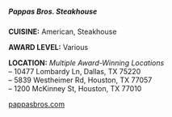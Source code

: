 ##### Pappas Bros. Steakhouse
**CUISINE:** American, Steakhouse

**AWARD LEVEL:** Various

**LOCATION:** *Multiple Award-Winning Locations*<br>
&ndash; 10477 Lombardy Ln, Dallas, TX 75220<br>
&ndash; 5839 Westheimer Rd, Houston, TX 77057<br>
&ndash; 1200 McKinney St, Houston, TX 77010

[pappasbros.com](//pappasbros.com)
